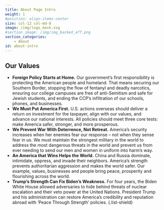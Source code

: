 ```yaml
---
title: About Page Intro
weight: 1
#position: align-items-center
size: col-12 col-md-8
image: /img/logo_mask.svg
#section_image: /img/img_backed_aff.png
section_categories:
    - About
id: about-intro
---
```


## Our Values

- **Foreign Policy Starts at Home.**  Our government’s first responsibility is protecting the American people and homeland. That means securing our Southern Border, stopping the flow of fentanyl and deadly narcotics, ensuring our college campuses are free of anti-Semitism and safe for Jewish students, and ending the CCP’s infiltration of our schools, phones, and businesses.
- **We Must Put America First.**  U.S. actions overseas should deliver a return on investment for the taxpayer, align with our values, and advance our national interests.  All policies should meet three core tests: make America safer, stronger, and more prosperous.  
- **We Prevent War With Deterrence, Not Retreat.**  America’s security increases when her enemies fear our response – not when they sense fear in us.  We must maintain the strongest military in the world to address the most dangerous threats in the world and prevent us from ever needing to send our men and women in uniform into harm’s way.
- **An America that Wins Helps the World.**  China and Russia dominate, intimidate, oppress, and invade their neighbors.  America’s strength prevents authoritarian aggression and makes the world safer.  Our example, values, businesses and people bring peace, prosperity and flourishing across the world.
- **Trump’s Strength Can Fix Biden’s Weakness.**  For four years, the Biden White House allowed adversaries to hide behind threats of nuclear escalation and their veto power at the United Nations.  President Trump and his administration can restore America’s credibility and reputation abroad with ‘Peace Through Strength’ policies.
{.list-shield}